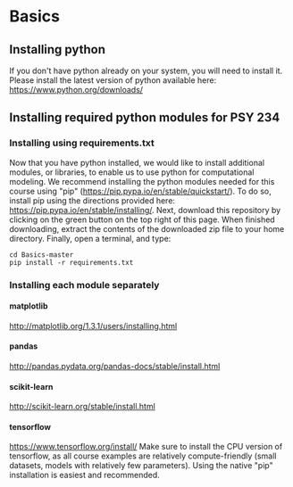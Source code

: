 # Basics
## Installing python
If you don't have python already on your system, you will need to install it. Please install the latest version of python available here: https://www.python.org/downloads/
## Installing required python modules for PSY 234
### Installing using requirements.txt
Now that you have python installed, we would like to install additional modules, or libraries, to enable us to use python for computational modeling. 
We recommend installing the python modules needed for this course using "pip" (https://pip.pypa.io/en/stable/quickstart/). 
To do so, install pip using the directions provided here: https://pip.pypa.io/en/stable/installing/. Next, download this  repository by clicking on the green button on the top right of this page. When finished downloading, extract the contents of the downloaded zip file to your home directory. Finally, open a terminal, and type: 
```
cd Basics-master 
pip install -r requirements.txt
```
### Installing each module separately
#### matplotlib
 http://matplotlib.org/1.3.1/users/installing.html
#### pandas
http://pandas.pydata.org/pandas-docs/stable/install.html
#### scikit-learn
http://scikit-learn.org/stable/install.html
#### tensorflow
https://www.tensorflow.org/install/ 
Make sure to install the CPU version of tensorflow, as all course examples are relatively compute-friendly (small datasets, models with relatively few parameters). Using the native "pip" installation is easiest and recommended. 
